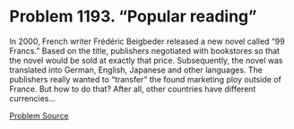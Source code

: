 # Problem 1193. “Popular reading”

In 2000, French writer Frédéric Beigbeder released a new novel called “99 Francs.” Based on the title, publishers negotiated with bookstores so that the novel would be sold at exactly that price. Subsequently, the novel was translated into German, English, Japanese and other languages. The publishers really wanted to “transfer” the found marketing ploy outside of France. But how to do that? After all, other countries have different currencies...

[Problem Source](https://www.trizland.ru/tasks/5644/)